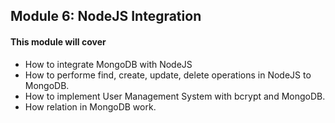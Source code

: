 <h2>Module 6: NodeJS Integration</h2>

<h4>This module will cover</h4>

- How to integrate MongoDB with NodeJS
- How to performe find, create, update, delete operations in NodeJS to MongoDB.
- How to implement User Management System with bcrypt and MongoDB.
- How relation in MongoDB work.

